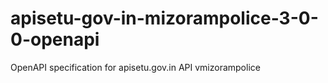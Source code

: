 # apisetu-gov-in-mizorampolice-3-0-0-openapi
OpenAPI specification for apisetu.gov.in API vmizorampolice
